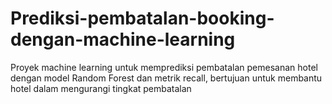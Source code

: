 # Prediksi-pembatalan-booking-dengan-machine-learning
Proyek machine learning untuk memprediksi pembatalan pemesanan hotel dengan model Random Forest dan metrik recall, bertujuan untuk membantu hotel dalam mengurangi tingkat pembatalan

